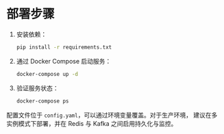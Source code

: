 # 部署步骤

1. 安装依赖：
   ```bash
   pip install -r requirements.txt
   ```
2. 通过 Docker Compose 启动服务：
   ```bash
   docker-compose up -d
   ```
3. 验证服务状态：
   ```bash
   docker-compose ps
   ```

配置文件位于 `config.yaml`，可以通过环境变量覆盖。对于生产环境，
建议在多实例模式下部署，并在 Redis 与 Kafka 之间启用持久化与监控。
